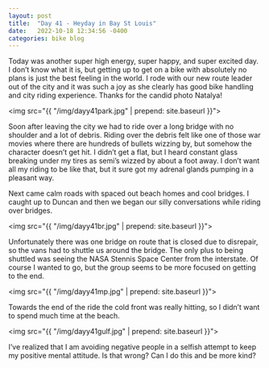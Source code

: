 ```yaml
---
layout: post
title:  "Day 41 - Heyday in Bay St Louis"
date:   2022-10-18 12:34:56 -0400
categories: bike blog
---
```

Today was another super high energy, super happy, and super excited day. I don’t know what it is, but getting up to get on a bike with absolutely no plans is just the best feeling in the world. I rode with our new route leader out of the city and it was such a joy as she clearly has good bike handling and city riding experience. Thanks for the candid photo Natalya!

<img src="{{ "/img/dayy41park.jpg" | prepend: site.baseurl }}">

Soon after leaving the city we had to ride over a long bridge with no shoulder and a lot of debris. Riding over the debris felt like one of those war movies where there are hundreds of bullets wizzing by, but somehow the character doesn’t get hit. I didn’t get a flat, but I heard constant glass breaking under my tires as semi’s wizzed by about a foot away. I don’t want all my riding to be like that, but it sure got my adrenal glands pumping in a pleasant way.

Next came calm roads with spaced out beach homes and cool bridges. I caught up to Duncan and then we began our silly conversations while riding over bridges.

<img src="{{ "/img/dayy41br.jpg" | prepend: site.baseurl }}">

Unfortunately there was one bridge on route that is closed due to disrepair, so the vans had to shuttle us around the bridge. The only plus to being shuttled was seeing the NASA Stennis Space Center from the interstate. Of course I wanted to go, but the group seems to be more focused on getting to the end.

<img src="{{ "/img/dayy41mp.jpg" | prepend: site.baseurl }}">

Towards the end of the ride the cold front was really hitting, so I didn’t want to spend much time at the beach.

<img src="{{ "/img/dayy41gulf.jpg" | prepend: site.baseurl }}">

I’ve realized that I am avoiding negative people in a selfish attempt to keep my positive mental attitude. Is that wrong? Can I do this and be more kind?
